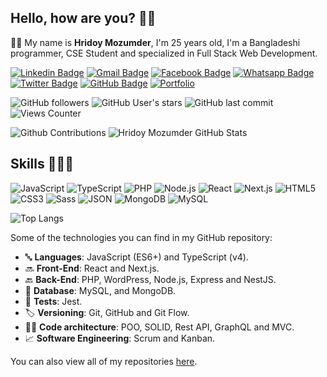 


## Hello, how are you? 👋🏻

🧔🏻 My name is **Hridoy Mozumder**, I'm 25 years old, I'm a Bangladeshi programmer, CSE Student and specialized in Full Stack Web Development.

<!-- Social Networks -->
<p align="left">
	<!-- Linkedin -->
	<a href="https://www.linkedin.com/in/hrrarya/" target="_black"><img alt="Linkedin Badge" src="https://img.shields.io/badge/-hrrarya-9644F4?&style=flat&logo=Linkedin&logoColor=white" title="Linkedin Badge" /></a>
	<!-- E-mail -->
	<a href="mailto:hrrarya6@gmail.com" target="_black"><img alt="Gmail Badge" src="https://img.shields.io/badge/-hrrarya6-9644F4?&style=flat&logo=Gmail&logoColor=white" title="Gmail Badge" /></a>
	<!-- Facebook -->
	<a href="https://www.facebook.com/hrrarya" target="_black"><img alt="Facebook Badge" src="https://img.shields.io/badge/- আর্য%20মজুমদার-9644F4?&style=flat&logo=Facebook&logoColor=white&link=https://www.facebook.com/hrrarya" title="Facebook Badge" /></a>
	<!-- Whatsapp -->
	<a href="https://api.whatsapp.com/send?phone=+8801777488806&text=Hi, How are you Hridoy?&source=&data=&app_absent=" target="_black"><img alt="Whatsapp Badge" src="https://img.shields.io/badge/-Hridoy%20Mozumder-9644F4?&style=flat&logo=Whatsapp&logoColor=white" title="Whatsapp Badge" /></a>
	<!-- Twitter -->
	<a href="https://twitter.com/hrrarya" target="_black"><img alt="Twitter Badge" src="https://img.shields.io/badge/-hrrarya-9644F4?fff&style=flat&logo=twitter&logoColor=fff" title="Twitter Badge" /></a>
	<!-- Github -->
	<a href="https://github.com/hrrarya" target="_black"><img alt="GitHub Badge" src="https://img.shields.io/badge/-hrrarya-9644F4?fff&style=flat&logo=github&logoColor=white" title="GitHub Badge" /></a>
	<!-- Portfolio -->
	<a href="https://vsportfolio.vercel.app" target="_black"><img alt="Portfolio" src="https://img.shields.io/badge/hrrarya-Portfolio-9644F4?style=flat&color=9644F4" title="Portfolio" /></a>
</p>



<!-- Info repo -->

![GitHub followers](https://img.shields.io/github/followers/hrrarya?style=flat&color=9644F4)
![GitHub User's stars](https://img.shields.io/github/stars/hrrarya?style=flat&color=9644F4)
![GitHub last commit](https://img.shields.io/github/last-commit/hrrarya/hrrarya?style=flat&color=9644F4)
![Views Counter](https://komarev.com/ghpvc/?username=hrrarya&color=blueviolet)

<!-- GitHub Stats -->

<img alt="Github Contributions" src="https://github-readme-streak-stats.herokuapp.com/?user=hrrarya&theme=black-ice&hide_border=true" title="Github Contributions"/>

<img alt="Hridoy Mozumder GitHub Stats" src="https://github-readme-stats.vercel.app/api?username=hrrarya&theme=midnight-purple&show_icons=true&hide_border=true" title="Hridoy Mozumder GitHub Stats"/>

<!-- Skills -->

## Skills 👨🏻‍💻

<!-- Languages, libs and frameworks -->

![JavaScript](https://img.shields.io/badge/-JavaScript-000?fff&style=flat&logo=javascript&logoColor=9644F4)
![TypeScript](https://img.shields.io/badge/-TypeScript-000?style=flat&logo=typescript&logoColor=9644F4)
![PHP](https://img.shields.io/badge/-PHP-000?style=flat&logo=PHP&logoColor=9644F4)
![Node.js](https://img.shields.io/badge/-Node.js-000?style=flat&logoColor=9644F4&logo=node.js)
![React](https://img.shields.io/badge/-React-000?style=flat&logo=react&logoColor=9644F4)
![Next.js](https://img.shields.io/badge/-Next.js-000?style=flat&logo=next.js&logoColor=9644F4)
![HTML5](https://img.shields.io/badge/-HTML-000?style=flat&logo=HTML5&logoColor=9644F4)
![CSS3](https://img.shields.io/badge/-CSS-000?style=flat&logo=CSS3&logoColor=9644F4)
![Sass](https://img.shields.io/badge/-Sass-000?style=flat&logo=sass&logoColor=9644F4)
![JSON](https://img.shields.io/badge/-JSON-000?style=flat&logo=json&logoColor=9644F4)
![MongoDB](https://img.shields.io/badge/-MongoDB-000?style=flat&logoColor=9644F4&logo=mongodb)
![MySQL](https://img.shields.io/badge/-MySQL-000?style=flat&logoColor=9644F4&logo=mysql)

<img alt="Top Langs" src="https://github-readme-stats.vercel.app/api/top-langs/?username=hrrarya&layout=compact&theme=midnight-purple&hide_border=true" title="Top Langs"/>

Some of the technologies you can find in my GitHub repository:

- 🔤 **Languages**: JavaScript (ES6+) and TypeScript (v4).
- 🔜 **Front-End**: React and Next.js.
- 🔙 **Back-End**: PHP, WordPress, Node.js, Express and NestJS.
- 🎲 **Database**: MySQL, and MongoDB.
- 🧪 **Tests**: Jest.
- 🏷️ **Versioning**: Git, GitHub and Git Flow.
- 👷🏻 **Code architecture**: POO, SOLID, Rest API, GraphQL and MVC.
- 📈 **Software Engineering**: Scrum and Kanban.

<!-- Projects -->
You can also view all of my repositories [here](https://github.com/hrrarya?tab=repositories&q=&type=source&language=).